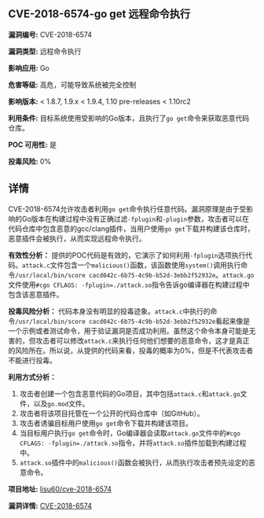 ## CVE-2018-6574-go get 远程命令执行

**漏洞编号:** CVE-2018-6574

**漏洞类型:** 远程命令执行

**影响应用:** Go

**危害等级:** 高危，可能导致系统被完全控制

**影响版本:** < 1.8.7, 1.9.x < 1.9.4, 1.10 pre-releases < 1.10rc2

**利用条件:** 目标系统使用受影响的Go版本，且执行了`go get`命令来获取恶意代码仓库。

**POC 可用性:** 是

**投毒风险:** 0%

## 详情

CVE-2018-6574允许攻击者利用`go get`命令执行任意代码。漏洞原理是由于受影响的Go版本在构建过程中没有正确过滤`-fplugin`和`-plugin`参数，攻击者可以在代码仓库中包含恶意的gcc/clang插件，当用户使用`go get`下载并构建该仓库时，恶意插件会被执行，从而实现远程命令执行。

**有效性分析：**
提供的POC代码是有效的，它演示了如何利用`-fplugin`选项执行代码。`attack.c`文件包含一个`malicious()`函数，该函数使用`system()`调用执行命令`/usr/local/bin/score cacd042c-6b75-4c9b-b52d-3ebb2f52932e`。`attack.go`文件使用`#cgo CFLAGS: -fplugin=./attack.so`指令告诉go编译器在构建过程中包含该恶意插件。

**投毒风险分析：**
代码本身没有明显的投毒迹象。`attack.c`中执行的命令`/usr/local/bin/score cacd042c-6b75-4c9b-b52d-3ebb2f52932e`看起来像是一个示例或者测试命令，用于验证漏洞是否成功利用。虽然这个命令本身可能是无害的，但攻击者可以修改`attack.c`来执行任何他们想要的恶意命令，这才是真正的风险所在。所以说，从提供的代码来看，投毒的概率为0%，但是不代表攻击者不能进行投毒。

**利用方式分析：**
1.  攻击者创建一个包含恶意代码的Go项目，其中包括`attack.c`和`attack.go`文件，以及`go.mod`文件。
2.  攻击者将该项目托管在一个公开的代码仓库中（如GitHub）。
3.  攻击者诱骗目标用户使用`go get`命令下载并构建该项目。
4.  当目标用户执行`go get`命令时，Go编译器会读取`attack.go`文件中的`#cgo CFLAGS: -fplugin=./attack.so`指令，并将`attack.so`插件加载到构建过程中。
5.  `attack.so`插件中的`malicious()`函数会被执行，从而执行攻击者预先设定的恶意命令。

**项目地址:** [lisu60/cve-2018-6574](https://github.com/lisu60/cve-2018-6574)

**漏洞详情:** [CVE-2018-6574](https://nvd.nist.gov/vuln/detail/CVE-2018-6574)
